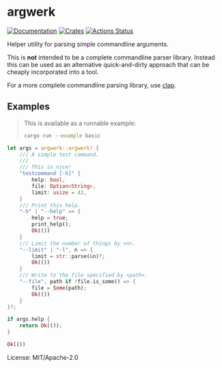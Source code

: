 # argwerk

[![Documentation](https://docs.rs/argwerk/badge.svg)](https://docs.rs/argwerk)
[![Crates](https://img.shields.io/crates/v/argwerk.svg)](https://crates.io/crates/argwerk)
[![Actions Status](https://github.com/udoprog/argwerk/workflows/Rust/badge.svg)](https://github.com/udoprog/argwerk/actions)

Helper utility for parsing simple commandline arguments.

This is **not** intended to be a complete commandline parser library.
Instead this can be used as an alternative quick-and-dirty approach that can
be cheaply incorporated into a tool.

For a more complete commandline parsing library, use [clap].

## Examples

> This is available as a runnable example:
> ```sh
> cargo run --example basic
> ```

```rust
let args = argwerk::argwerk! {
    /// A simple test command.
    ///
    /// This is nice!
    "testcommand [-h]" {
        help: bool,
        file: Option<String>,
        limit: usize = 42,
    }
    /// Print this help.
    "-h" | "--help" => {
        help = true;
        print_help();
        Ok(())
    }
    /// Limit the number of things by <n>.
    "--limit" | "-l", n => {
        limit = str::parse(&n)?;
        Ok(())
    }
    /// Write to the file specified by <path>.
    "--file", path if !file.is_some() => {
        file = Some(path);
        Ok(())
    }
}?;

if args.help {
    return Ok(());
}

Ok(())
```

[clap]: https://docs.rs/clap

License: MIT/Apache-2.0
